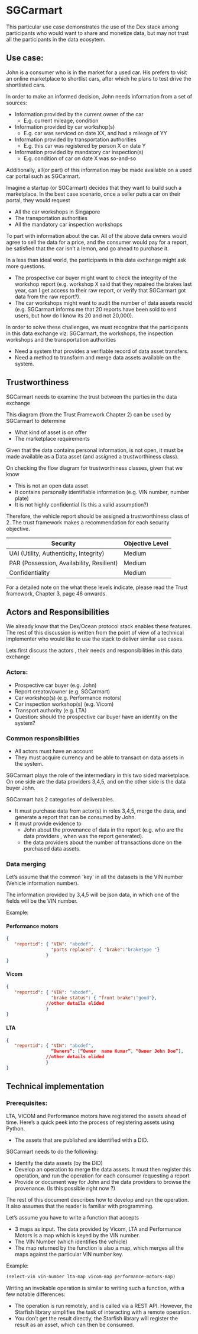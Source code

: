 # SGCarmart 

This particular use case demonstrates the use of the Dex stack among participants who would want to share and monetize data, but may not trust all the participants in the data ecosytem.

## Use case:

John is a consumer who is in the market for a used car. His prefers to visit an online marketplace to shortlist cars, after which he plans to test drive the shortlisted cars. 

In order to make an informed decision, John needs information from a set of sources:

- Information provided by the current owner of the car
  - E.g. current mileage, condition
- Information provided by car workshop(s)
  - E.g. car was serviced on date XX, and had a mileage of YY
- Information provided by transportation authorities
  - E.g. this car was registered by person X on date Y 
- Information provided by mandatory car inspection(s)
  - E.g. condition of car on date X was so-and-so
  

Additionally, all(or part) of this information may be made available on a used car portal such as SGCarmart.

Imagine a startup (or SGCarmart)  decides that they want to build such a marketplace. In the best case scenario, once a seller puts a car on their portal, they would request 
- All the car workshops in Singapore
- The transportation authorities 
- All the mandatory car inspection workshops

To part with information about the car. All of the above data owners would agree to sell the data for a price, and the consumer would pay for a report, be satisfied that the car isn’t a lemon, and go ahead to purchase it.

In a less than ideal world, the participants in this data exchange might ask more questions.

- The prospective car buyer might want to check the integrity of the workshop report (e.g. workshop X said that they repaired the brakes last year, can I get access to their raw report, or verify that SGCarmart got data from the raw report?). 
- The car workshops might want to audit the number of data assets resold (e.g. SGCarmart informs me that 20 reports have been sold to end users, but how do I know its 20 and not 20,000).

In order to solve these challenges, we must recognize that the participants in this data exchange viz: SGCarmart, the workshops, the inspection workshops and the transportation authorities
- Need a system that provides a verifiable record of data asset transfers.
- Need a method to transform and merge data assets available on the system.

## Trustworthiness

SGCarmart needs to examine the trust between the parties in the data exchange


This diagram (from the Trust Framework Chapter 2) can be used by SGCarmart to determine 
- What kind of asset is on offer
- The marketplace requirements 

Given that the data contains personal information, is not open, it must be made available as a Data asset (and assigned a trustworthiness class).

On checking the flow diagram for trustworthiness classes, given that we know
- This is not an open data asset
- It contains personally identifiable information (e.g. VIN number, number plate)
- It is not highly confidential (Is this a valid assumption?)

Therefore, the vehicle report should be assigned a trustworthiness class of 2. The trust framework makes a recommendation for each security objective.


| Security                                  | Objective Level |
|-------------------------------------------|-----------------|
| UAI (Utility, Authenticity, Integrity)    | Medium          |
| PAR (Possession, Availability, Resilient) | Medium          |
| Confidentiality                           | Medium          |

For a detailed note on the what these levels indicate, please read the Trust framework, Chapter 3, page 46 onwards. 

## Actors and Responsibilities

We already know that the Dex/Ocean protocol stack enables these features. The rest of this discussion is written from the point of view of a technical implementer who would like to use the stack to deliver similar use cases.



Lets first discuss the actors , their needs and responsibilities in this data exchange

### Actors:

- Prospective car buyer (e.g. John)
- Report creator/owner (e.g. SGCarmart)
- Car workshop(s) (e.g. Performance motors)
- Car inspection workshop(s) (e.g. Vicom)
- Transport authority (e.g. LTA)
- Question: should the prospective car buyer have an identity on the system? 

### Common responsibilities

- All actors must have an account 
- They must acquire currency and be able to transact on data assets in the system.

SGCarmart plays the role of the intermediary in this two sided marketplace. 
On one side are the data providers 3,4,5, and on the other side is the data buyer John.

SGCarmart has 2 categories of deliverables. 

- It must purchase data from actor(s) in roles 3,4,5, merge the data, and generate a report that can be consumed by John. 
- It must provide evidence to 
  - John about the provenance of data in the report (e.g. who are the data providers , when was the report generated). 
  - the data providers about the number of transactions done on the purchased data assets.

### Data merging

Let’s assume that the common 'key' in all the datasets is the VIN number (Vehicle information number).

The information provided by 3,4,5 will be json data, in which one of the fields will be the VIN number.

Example: 

#### Performance motors
```json
{
   "reportid": { "VIN": "abcdef",
                 "parts replaced": { "brake":"braketype "}
               } 
}
```

#### Vicom 
```json
{
   "reportid": { "VIN": "abcdef",
                 "brake status": { "front brake":"good"},
               //other details elided
               } 
}
```

#### LTA 
```json
{
   "reportid": { "VIN": "abcdef",
                 “Owners”: [“Owner  name Kumar”, “Owner John Doe”],
               //other details elided
               }
}
```
               
## Technical implementation



### Prerequisites:

LTA, VICOM and Performance motors have registered the assets ahead of time. Here’s a quick peek into the process of registering assets using Python. 
- The assets that are published are identified with a DID. 

SGCarmart needs to do the following:

- Identify the data assets (by the DID)
- Develop an operation to merge the data assets. It must then register this operation, and run the operation for each consumer requesting a report
- Provide or document  way for John and the data providers to browse the provenance. (Is this possible right now ?)

The rest of this document describes how to develop and run the operation. It also assumes that the reader is familiar with programming.

Let’s assume you have to write a function that accepts 
- 3 maps as input. The data provided by Vicom, LTA and Performance Motors is a map which is keyed by the VIN number.
- The VIN Number (which identifies the vehicle)
- The map returned by the function is also a map, which merges all the maps against the particular VIN number key.

Example: 

```clj 
(select-vin vin-number lta-map vicom-map performance-motors-map)
```

Writing an invokable operation is similar to writing such a function, with a few notable differences:
- The operation is run remotely, and is called via a REST API. However, the Starfish library simplifies the task of interacting with a remote operation.
- You don’t get the result directly, the Starfish library  will register the result as an asset, which can then be consumed. 

